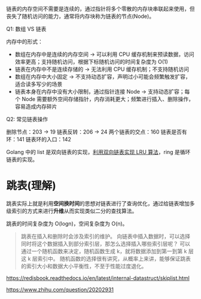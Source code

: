链表的内存空间不需要是连续的，通过指针将多个零散的内存块串联起来使用，但丧失了随机访问的能力，通常将内存块称为链表的节点(Node)。

Q1: 数组 VS 链表

内存中的形式：

 - 数组在内存中是连续的内存空间 -> 可以利用 CPU 缓存机制来预读数据，访问效率更高；支持随机访问，根据下标随机访问的时间复杂度为 O(1)
 - 链表在内存中不是连续存储的 -> 无法利用 CPU 缓存机制；不支持随机访问
 - 数组在内存中大小固定 -> 不支持动态扩容，声明过小可能会频繁触发扩容，适合读多写少的场景
 - 链表本身在内存中没有大小限制，通过指针连接 Node -> 支持动态扩容；每个 Node 需要额外空间存储指针，内存消耗更大；频繁进行插入、删除操作，容易造成内存碎片


Q2: 常见链表操作

删除节点：203 -> 19
链表反转：206 -> 24
两个链表的交点：160
链表是否有环：141
链表环的入口：142

Golang 中的 list 是双向链表的实现，[利用双向链表实现 LRU 算法](../integration/146_lru_test.go)，ring 是循环链表的实现。

# 跳表(理解)

跳表实际上就是利用**空间换时间**的思想对链表进行了查询优化，通过给链表增加多级索引的方式来进行**升维**从而实现类似二分的查找算法。

跳表的时间复杂度为 O(logn)，空间复杂度为 O(n)。

> 跳表在插入和删除时会涉及索引的维护。 
> 向链表中插入数据时，可以选择同时将这个数据插入到部分索引层，那怎么选择插入哪些索引层呢？
> 可以通过一个随机函数来决定，随机函数生成 k，就将数据添加到第一到第 k 层这 k 层索引中。
> 随机函数的选择很有讲究，从概率上来讲，能够保证跳表的索引大小和数据大小平衡性，不至于性能过度退化。

https://redisbook.readthedocs.io/en/latest/internal-datastruct/skiplist.html

https://www.zhihu.com/question/20202931